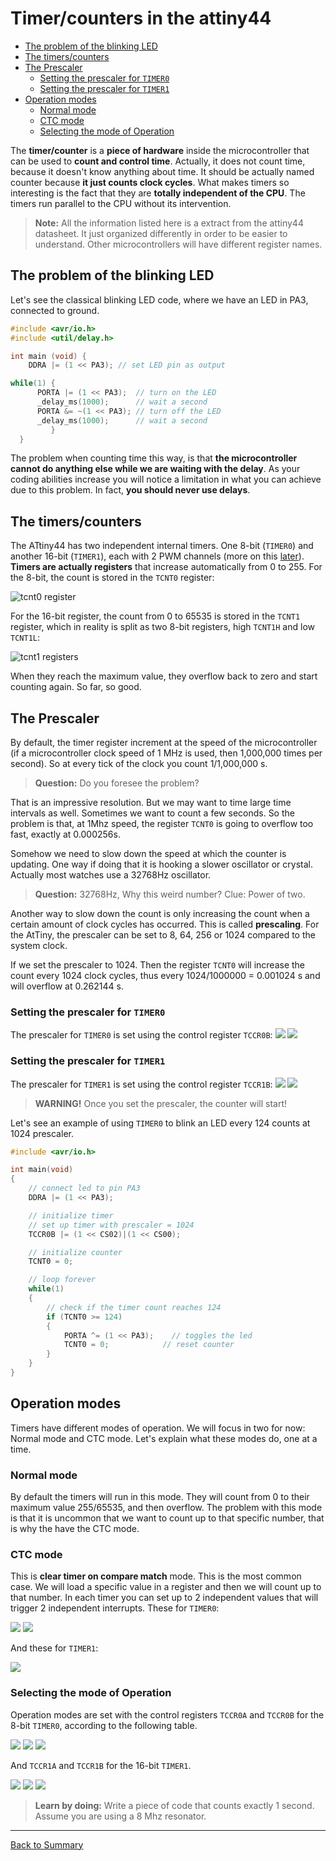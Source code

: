 # Timer/counters in the attiny44

* [The problem of the blinking LED](#the-problem-of-the-blinking-led)
* [The timers/counters](#the-timerscounters)
* [The Prescaler](#the-prescaler)
  * [Setting the prescaler for `TIMER0`](#setting-the-prescaler-for-timer0)
  * [Setting the prescaler for `TIMER1`](#setting-the-prescaler-for-timer1)
* [Operation modes](#operation-modes)
  * [Normal mode](#normal-mode)
  * [CTC mode](#ctc-mode)
  * [Selecting the mode of Operation](#selecting-the-mode-of-operation)

The **timer/counter** is a **piece of hardware** inside the microcontroller that can be used to **count and control time**. Actually, it does not count time, because it doesn't know anything about time. It should be actually named counter because **it just counts clock cycles**. What makes timers so interesting is the fact that they are **totally independent of the CPU**. The timers run parallel to the CPU without its intervention.

> **Note:** All the information listed here is a extract from the attiny44 datasheet. It just organized differently in order to be easier to understand. Other microcontrollers will have different register names.

## The problem of the blinking LED

Let's see the classical blinking LED code, where we have an LED in PA3, connected to ground.

```c
#include <avr/io.h>
#include <util/delay.h>

int main (void) {
    DDRA |= (1 << PA3); // set LED pin as output

while(1) {
      PORTA |= (1 << PA3);  // turn on the LED
      _delay_ms(1000);      // wait a second
      PORTA &= ~(1 << PA3); // turn off the LED
      _delay_ms(1000);      // wait a second
         }
  }
  ```

The problem when counting time this way, is that **the microcontroller cannot do anything else while we are waiting with the delay**. As your coding abilities increase you will notice a limitation in what you can achieve due to this problem. In fact, **you should never use delays**.

## The timers/counters

The ATtiny44 has two independent internal timers. One 8-bit (`TIMER0`) and another 16-bit (`TIMER1`), each with 2 PWM channels (more on this [later](pwm.md)). **Timers are actually registers** that increase automatically from 0 to 255. For the 8-bit, the count is stored in the `TCNT0` register:

![tcnt0 register](img/timercounter/tcnt0.png)

For the 16-bit register, the count from 0 to 65535 is stored in the `TCNT1` register, which in reality is split as two 8-bit registers, high `TCNT1H` and low `TCNT1L`:

![tcnt1 registers](img/timercounter/tcnt1.png)

When they reach the maximum value, they overflow back to zero and start counting again. So far, so good.

## The Prescaler

By default, the timer register increment at the speed of the microcontroller (if a microcontroller clock speed of 1 MHz is used, then 1,000,000 times per second). So at every tick of the clock you count 1/1,000,000 s.

> **Question:** Do you foresee the problem?

That is an impressive resolution. But we may want to time large time intervals as well. Sometimes we want to count a few seconds. So the problem is that, at 1Mhz speed, the register `TCNT0` is going to overflow too fast, exactly at 0.000256s.

Somehow we need to slow down the speed at which the counter is updating. One way if doing that it is hooking a slower oscillator or crystal. Actually most watches use a 32768Hz oscillator.

> **Question:** 32768Hz, Why this weird number?
> Clue: Power of two.

Another way to slow down the count is only increasing the count when a certain amount of clock cycles has occurred. This is called **prescaling**. For the AtTiny, the prescaler can be set to 8, 64, 256 or 1024 compared to the system clock.

If we set the prescaler to 1024. Then the register `TCNT0` will increase the count every 1024 clock cycles, thus every 1024/1000000 = 0.001024 s and will overflow at 0.262144 s.

### Setting the prescaler for `TIMER0`

The prescaler for `TIMER0` is set using the control register `TCCR0B`:
![](img/timercounter/tccr0b.png)
![](img/timercounter/timer0-prescaler.png)

### Setting the prescaler for `TIMER1`

The prescaler for `TIMER1` is set using the control register `TCCR1B`:
![](img/timercounter/tccr1b.png)
![](img/timercounter/timer1-prescaler.png)

> **WARNING!** Once you set the prescaler, the counter will start!

Let's see an example of using `TIMER0` to blink an LED every 124 counts at 1024 prescaler.

```c
#include <avr/io.h>

int main(void)
{
    // connect led to pin PA3
    DDRA |= (1 << PA3);

    // initialize timer
    // set up timer with prescaler = 1024
    TCCR0B |= (1 << CS02)|(1 << CS00);

    // initialize counter
    TCNT0 = 0;

    // loop forever
    while(1)
    {
        // check if the timer count reaches 124
        if (TCNT0 >= 124)
        {
            PORTA ^= (1 << PA3);    // toggles the led
            TCNT0 = 0;            // reset counter
        }
    }
}
```

## Operation modes

Timers have different modes of operation. We will focus in two for now: Normal mode and CTC mode. Let's explain what these modes do, one at a time.

### Normal mode

By default the timers will run in this mode. They will count from 0 to their maximum value 255/65535, and then overflow. The problem with this mode is that it is uncommon that we want to count up to that specific number, that is why the have the CTC mode.

### CTC mode

This is **clear timer on compare match** mode. This is the most common case. We will load a specific value in a register and then we will count up to that number. In each timer you can set up to 2 independent values that will trigger 2 independent interrupts. These for `TIMER0`:

![](img/timercounter/ocr0a.png)
![](img/timercounter/ocr0b.png)

And these for `TIMER1`:

![](img/timercounter/ocr1ab.png)

### Selecting the mode of Operation

Operation modes are set with the control registers `TCCR0A` and `TCCR0B` for the 8-bit `TIMER0`, according to the following table.

![](img/timercounter/tccr0a.png)
![](img/timercounter/tccr0b.png)
![](img/timercounter/timer0-wgm.png)

And `TCCR1A` and `TCCR1B` for the 16-bit `TIMER1`.

![](img/timercounter/tccr1a.png)
![](img/timercounter/tccr1b.png)
![](img/timercounter/timer1-wgm.png)

> **Learn by doing:** Write a piece of code that counts exactly 1 second. Assume you are using a 8 Mhz resonator.

---
[Back to Summary](../summary.md)
